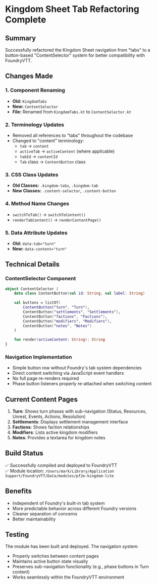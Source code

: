# Kingdom Sheet Tab Refactoring Complete

## Summary
Successfully refactored the Kingdom Sheet navigation from "tabs" to a button-based "ContentSelector" system for better compatibility with FoundryVTT.

## Changes Made

### 1. Component Renaming
- **Old:** `KingdomTabs` 
- **New:** `ContentSelector`
- **File:** Renamed from `KingdomTabs.kt` to `ContentSelector.kt`

### 2. Terminology Updates
- Removed all references to "tabs" throughout the codebase
- Changed to "content" terminology:
  - `tab` → `content`
  - `activeTab` → `activeContent` (where applicable)
  - `tabId` → `contentId`
  - `Tab` class → `ContentButton` class

### 3. CSS Class Updates
- **Old Classes:** `.kingdom-tabs`, `.kingdom-tab`
- **New Classes:** `.content-selector`, `.content-button`

### 4. Method Name Changes
- `switchToTab()` → `switchToContent()`
- `renderTabContent()` → `renderContentPage()`

### 5. Data Attribute Updates
- **Old:** `data-tab="turn"`
- **New:** `data-content="turn"`

## Technical Details

### ContentSelector Component
```kotlin
object ContentSelector {
    data class ContentButton(val id: String, val label: String)
    
    val buttons = listOf(
        ContentButton("turn", "Turn"),
        ContentButton("settlements", "Settlements"),
        ContentButton("factions", "Factions"),
        ContentButton("modifiers", "Modifiers"),
        ContentButton("notes", "Notes")
    )
    
    fun render(activeContent: String): String
}
```

### Navigation Implementation
- Simple button row without Foundry's tab system dependencies
- Direct content switching via JavaScript event handlers
- No full page re-renders required
- Phase button listeners properly re-attached when switching content

## Current Content Pages

1. **Turn**: Shows turn phases with sub-navigation (Status, Resources, Unrest, Events, Actions, Resolution)
2. **Settlements**: Displays settlement management interface
3. **Factions**: Shows faction relationships
4. **Modifiers**: Lists active kingdom modifiers
5. **Notes**: Provides a textarea for kingdom notes

## Build Status
✅ Successfully compiled and deployed to FoundryVTT  
✅ Module location: `/Users/mark/Library/Application Support/FoundryVTT/Data/modules/pf2e-kingdom-lite`

## Benefits
- Independent of Foundry's built-in tab system
- More predictable behavior across different Foundry versions
- Cleaner separation of concerns
- Better maintainability

## Testing
The module has been built and deployed. The navigation system:
- Properly switches between content pages
- Maintains active button state visually
- Preserves sub-navigation functionality (e.g., phase buttons in Turn content)
- Works seamlessly within the FoundryVTT environment
